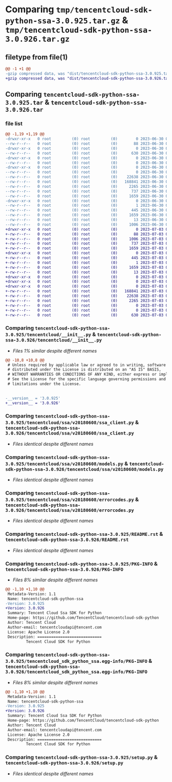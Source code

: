 # Comparing `tmp/tencentcloud-sdk-python-ssa-3.0.925.tar.gz` & `tmp/tencentcloud-sdk-python-ssa-3.0.926.tar.gz`

## filetype from file(1)

```diff
@@ -1 +1 @@
-gzip compressed data, was "dist/tencentcloud-sdk-python-ssa-3.0.925.tar", last modified: Fri Jun 30 02:21:12 2023, max compression
+gzip compressed data, was "dist/tencentcloud-sdk-python-ssa-3.0.926.tar", last modified: Mon Jul  3 00:33:34 2023, max compression
```

## Comparing `tencentcloud-sdk-python-ssa-3.0.925.tar` & `tencentcloud-sdk-python-ssa-3.0.926.tar`

### file list

```diff
@@ -1,19 +1,19 @@
-drwxr-xr-x   0 root         (0) root         (0)        0 2023-06-30 02:21:12.000000 tencentcloud-sdk-python-ssa-3.0.925/
--rw-r--r--   0 root         (0) root         (0)       88 2023-06-30 02:21:12.000000 tencentcloud-sdk-python-ssa-3.0.925/setup.cfg
-drwxr-xr-x   0 root         (0) root         (0)        0 2023-06-30 02:21:12.000000 tencentcloud-sdk-python-ssa-3.0.925/tencentcloud/
--rw-r--r--   0 root         (0) root         (0)      630 2023-06-30 02:21:12.000000 tencentcloud-sdk-python-ssa-3.0.925/tencentcloud/__init__.py
-drwxr-xr-x   0 root         (0) root         (0)        0 2023-06-30 02:21:12.000000 tencentcloud-sdk-python-ssa-3.0.925/tencentcloud/ssa/
--rw-r--r--   0 root         (0) root         (0)        0 2023-06-30 02:21:12.000000 tencentcloud-sdk-python-ssa-3.0.925/tencentcloud/ssa/__init__.py
-drwxr-xr-x   0 root         (0) root         (0)        0 2023-06-30 02:21:12.000000 tencentcloud-sdk-python-ssa-3.0.925/tencentcloud/ssa/v20180608/
--rw-r--r--   0 root         (0) root         (0)        0 2023-06-30 02:21:12.000000 tencentcloud-sdk-python-ssa-3.0.925/tencentcloud/ssa/v20180608/__init__.py
--rw-r--r--   0 root         (0) root         (0)    22638 2023-06-30 02:21:12.000000 tencentcloud-sdk-python-ssa-3.0.925/tencentcloud/ssa/v20180608/ssa_client.py
--rw-r--r--   0 root         (0) root         (0)   168841 2023-06-30 02:21:12.000000 tencentcloud-sdk-python-ssa-3.0.925/tencentcloud/ssa/v20180608/models.py
--rw-r--r--   0 root         (0) root         (0)     2265 2023-06-30 02:21:12.000000 tencentcloud-sdk-python-ssa-3.0.925/tencentcloud/ssa/v20180608/errorcodes.py
--rw-r--r--   0 root         (0) root         (0)      737 2023-06-30 02:21:12.000000 tencentcloud-sdk-python-ssa-3.0.925/README.rst
--rw-r--r--   0 root         (0) root         (0)     1659 2023-06-30 02:21:12.000000 tencentcloud-sdk-python-ssa-3.0.925/PKG-INFO
-drwxr-xr-x   0 root         (0) root         (0)        0 2023-06-30 02:21:12.000000 tencentcloud-sdk-python-ssa-3.0.925/tencentcloud_sdk_python_ssa.egg-info/
--rw-r--r--   0 root         (0) root         (0)        1 2023-06-30 02:21:12.000000 tencentcloud-sdk-python-ssa-3.0.925/tencentcloud_sdk_python_ssa.egg-info/dependency_links.txt
--rw-r--r--   0 root         (0) root         (0)      445 2023-06-30 02:21:12.000000 tencentcloud-sdk-python-ssa-3.0.925/tencentcloud_sdk_python_ssa.egg-info/SOURCES.txt
--rw-r--r--   0 root         (0) root         (0)     1659 2023-06-30 02:21:12.000000 tencentcloud-sdk-python-ssa-3.0.925/tencentcloud_sdk_python_ssa.egg-info/PKG-INFO
--rw-r--r--   0 root         (0) root         (0)       13 2023-06-30 02:21:12.000000 tencentcloud-sdk-python-ssa-3.0.925/tencentcloud_sdk_python_ssa.egg-info/top_level.txt
--rw-r--r--   0 root         (0) root         (0)     1006 2023-06-30 02:21:12.000000 tencentcloud-sdk-python-ssa-3.0.925/setup.py
+drwxr-xr-x   0 root         (0) root         (0)        0 2023-07-03 00:33:34.000000 tencentcloud-sdk-python-ssa-3.0.926/
+-rw-r--r--   0 root         (0) root         (0)       88 2023-07-03 00:33:34.000000 tencentcloud-sdk-python-ssa-3.0.926/setup.cfg
+-rw-r--r--   0 root         (0) root         (0)     1006 2023-07-03 00:33:34.000000 tencentcloud-sdk-python-ssa-3.0.926/setup.py
+-rw-r--r--   0 root         (0) root         (0)      737 2023-07-03 00:33:34.000000 tencentcloud-sdk-python-ssa-3.0.926/README.rst
+-rw-r--r--   0 root         (0) root         (0)     1659 2023-07-03 00:33:34.000000 tencentcloud-sdk-python-ssa-3.0.926/PKG-INFO
+drwxr-xr-x   0 root         (0) root         (0)        0 2023-07-03 00:33:34.000000 tencentcloud-sdk-python-ssa-3.0.926/tencentcloud_sdk_python_ssa.egg-info/
+-rw-r--r--   0 root         (0) root         (0)      445 2023-07-03 00:33:34.000000 tencentcloud-sdk-python-ssa-3.0.926/tencentcloud_sdk_python_ssa.egg-info/SOURCES.txt
+-rw-r--r--   0 root         (0) root         (0)        1 2023-07-03 00:33:34.000000 tencentcloud-sdk-python-ssa-3.0.926/tencentcloud_sdk_python_ssa.egg-info/dependency_links.txt
+-rw-r--r--   0 root         (0) root         (0)     1659 2023-07-03 00:33:34.000000 tencentcloud-sdk-python-ssa-3.0.926/tencentcloud_sdk_python_ssa.egg-info/PKG-INFO
+-rw-r--r--   0 root         (0) root         (0)       13 2023-07-03 00:33:34.000000 tencentcloud-sdk-python-ssa-3.0.926/tencentcloud_sdk_python_ssa.egg-info/top_level.txt
+drwxr-xr-x   0 root         (0) root         (0)        0 2023-07-03 00:33:34.000000 tencentcloud-sdk-python-ssa-3.0.926/tencentcloud/
+drwxr-xr-x   0 root         (0) root         (0)        0 2023-07-03 00:33:34.000000 tencentcloud-sdk-python-ssa-3.0.926/tencentcloud/ssa/
+drwxr-xr-x   0 root         (0) root         (0)        0 2023-07-03 00:33:34.000000 tencentcloud-sdk-python-ssa-3.0.926/tencentcloud/ssa/v20180608/
+-rw-r--r--   0 root         (0) root         (0)   168841 2023-07-03 00:33:34.000000 tencentcloud-sdk-python-ssa-3.0.926/tencentcloud/ssa/v20180608/models.py
+-rw-r--r--   0 root         (0) root         (0)    22638 2023-07-03 00:33:34.000000 tencentcloud-sdk-python-ssa-3.0.926/tencentcloud/ssa/v20180608/ssa_client.py
+-rw-r--r--   0 root         (0) root         (0)     2265 2023-07-03 00:33:34.000000 tencentcloud-sdk-python-ssa-3.0.926/tencentcloud/ssa/v20180608/errorcodes.py
+-rw-r--r--   0 root         (0) root         (0)        0 2023-07-03 00:33:34.000000 tencentcloud-sdk-python-ssa-3.0.926/tencentcloud/ssa/v20180608/__init__.py
+-rw-r--r--   0 root         (0) root         (0)        0 2023-07-03 00:33:34.000000 tencentcloud-sdk-python-ssa-3.0.926/tencentcloud/ssa/__init__.py
+-rw-r--r--   0 root         (0) root         (0)      630 2023-07-03 00:33:34.000000 tencentcloud-sdk-python-ssa-3.0.926/tencentcloud/__init__.py
```

### Comparing `tencentcloud-sdk-python-ssa-3.0.925/tencentcloud/__init__.py` & `tencentcloud-sdk-python-ssa-3.0.926/tencentcloud/__init__.py`

 * *Files 1% similar despite different names*

```diff
@@ -10,8 +10,8 @@
 # Unless required by applicable law or agreed to in writing, software
 # distributed under the License is distributed on an "AS IS" BASIS,
 # WITHOUT WARRANTIES OR CONDITIONS OF ANY KIND, either express or implied.
 # See the License for the specific language governing permissions and
 # limitations under the License.
 
 
-__version__ = '3.0.925'
+__version__ = '3.0.926'
```

### Comparing `tencentcloud-sdk-python-ssa-3.0.925/tencentcloud/ssa/v20180608/ssa_client.py` & `tencentcloud-sdk-python-ssa-3.0.926/tencentcloud/ssa/v20180608/ssa_client.py`

 * *Files identical despite different names*

### Comparing `tencentcloud-sdk-python-ssa-3.0.925/tencentcloud/ssa/v20180608/models.py` & `tencentcloud-sdk-python-ssa-3.0.926/tencentcloud/ssa/v20180608/models.py`

 * *Files identical despite different names*

### Comparing `tencentcloud-sdk-python-ssa-3.0.925/tencentcloud/ssa/v20180608/errorcodes.py` & `tencentcloud-sdk-python-ssa-3.0.926/tencentcloud/ssa/v20180608/errorcodes.py`

 * *Files identical despite different names*

### Comparing `tencentcloud-sdk-python-ssa-3.0.925/README.rst` & `tencentcloud-sdk-python-ssa-3.0.926/README.rst`

 * *Files identical despite different names*

### Comparing `tencentcloud-sdk-python-ssa-3.0.925/PKG-INFO` & `tencentcloud-sdk-python-ssa-3.0.926/PKG-INFO`

 * *Files 8% similar despite different names*

```diff
@@ -1,10 +1,10 @@
 Metadata-Version: 1.1
 Name: tencentcloud-sdk-python-ssa
-Version: 3.0.925
+Version: 3.0.926
 Summary: Tencent Cloud Ssa SDK for Python
 Home-page: https://github.com/TencentCloud/tencentcloud-sdk-python
 Author: Tencent Cloud
 Author-email: tencentcloudapi@tencent.com
 License: Apache License 2.0
 Description: ============================
         Tencent Cloud SDK for Python
```

### Comparing `tencentcloud-sdk-python-ssa-3.0.925/tencentcloud_sdk_python_ssa.egg-info/PKG-INFO` & `tencentcloud-sdk-python-ssa-3.0.926/tencentcloud_sdk_python_ssa.egg-info/PKG-INFO`

 * *Files 8% similar despite different names*

```diff
@@ -1,10 +1,10 @@
 Metadata-Version: 1.1
 Name: tencentcloud-sdk-python-ssa
-Version: 3.0.925
+Version: 3.0.926
 Summary: Tencent Cloud Ssa SDK for Python
 Home-page: https://github.com/TencentCloud/tencentcloud-sdk-python
 Author: Tencent Cloud
 Author-email: tencentcloudapi@tencent.com
 License: Apache License 2.0
 Description: ============================
         Tencent Cloud SDK for Python
```

### Comparing `tencentcloud-sdk-python-ssa-3.0.925/setup.py` & `tencentcloud-sdk-python-ssa-3.0.926/setup.py`

 * *Files identical despite different names*

